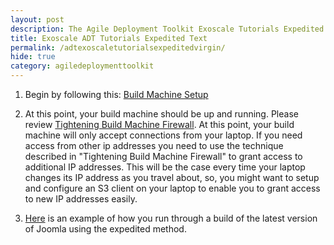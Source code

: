 ```yaml
---
layout: post
description: The Agile Deployment Toolkit Exoscale Tutorials Expedited Virgin
title: Exoscale ADT Tutorials Expedited Text
permalink: /adtexoscaletutorialsexpeditedvirgin/
hide: true
category: agiledeploymenttoolkit
---
```


1. Begin by following this: [Build Machine Setup](https://www.codebreakers.uk/adtexoscaletutorialsbuildmachine/)  

2. At this point, your build machine should be up and running. Please review [Tightening Build Machine Firewall](https://github.com/agile-deployer/agile-infrastructure-build-client-scripts/blob/master/doco/AgileToolkitDeployment/TightenBuildMachineAccess.md). At this point, your build machine will only accept connections from your laptop. If you need access from other ip addresses you need to use the technique described in "Tightening Build Machine Firewall" to grant access to additional IP addresses. This will be the case every time your laptop changes its IP address as you travel about, so, you might want to setup and configure an S3 client on your laptop to enable you to grant access to new IP addresses easily.  

3. [Here](https://www.codebreakers.uk/adtexoscaletutorialsexpeditedvirgin/) is an example of how you run through a build of the latest version of Joomla using the expedited method.
